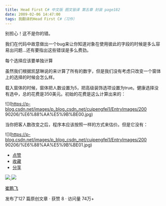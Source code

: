 ```yaml
---
title: Head First C# 中文版 图文皆译 第五章 封装 page182
date: 2009-02-06 14:47:00
tags: 我翻译的Head First C#（习作）
---
```

别担心！这不是你的错。

我们在代码中故意做出一个bug来让你知道对象在使用彼此的字段的时候是多么容易出问题...还有要指出这些错误是多么费劲。

每个选择应该要单独计算

虽然我们根据凯瑟琳说的来计算了所有的数字，但是我们没有考虑只改变一个窗体上的选择的时候会怎么样。

载入窗体的时候，窗体把人数设置为5，把高级装饰选项设置为true。健康选择没有选中，总的花费是350美元。初始的花费是这么计算出来的：

![](https://p-blog.csdn.net/images/p_blog_csdn_net/cuipengfei1/EntryImages/200
90206/%E6%88%AA%E5%9B%BE00.jpg)

当你把客人数改变之后，程序本应该按照一样的方式来估价。但是它没有：

![](https://p-blog.csdn.net/images/p_blog_csdn_net/cuipengfei1/EntryImages/200
90206/%E6%88%AA%E5%9B%BE01.jpg)

  * [ 点赞  ](javascript:;)
  * [ 收藏  ](javascript:;)
  * [ 分享 ](javascript:;)

[ ![](https://profile.csdnimg.cn/5/2/5/3_cuipengfei1)
![](https://g.csdnimg.cn/static/user-reg-year/1x/11.png)
](https://blog.csdn.net/cuipengfei1)

[ 崔鹏飞 ](https://blog.csdn.net/cuipengfei1)

发布了127 篇原创文章  ·  获赞 8  ·  访问量 74万+

